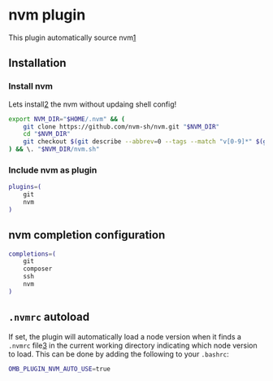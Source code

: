 # nvm plugin

This plugin automatically source nvm[1]

## Installation

### Install nvm

Lets install[2] the nvm without updaing shell config!

```bash
export NVM_DIR="$HOME/.nvm" && (
	git clone https://github.com/nvm-sh/nvm.git "$NVM_DIR"
	cd "$NVM_DIR"
	git checkout $(git describe --abbrev=0 --tags --match "v[0-9]*" $(git rev-list --tags --max-count=1))
) && \. "$NVM_DIR/nvm.sh"
```

### Include nvm as plugin

```bash
plugins=(
	git
	nvm
)
```

## nvm completion configuration

```bash
completions=(
	git
	composer
	ssh
	nvm
)
```

## `.nvmrc` autoload

If set, the plugin will automatically load a node version when it finds a
`.nvmrc` file[3] in the current working directory indicating which node version to load.
This can be done by adding the following to your `.bashrc`:

```bash
OMB_PLUGIN_NVM_AUTO_USE=true
```

[1]: https://github.com/nvm-sh/nvm
[2]: https://github.com/nvm-sh/nvm#manual-install
[3]: https://github.com/nvm-sh/nvm#nvmrc
